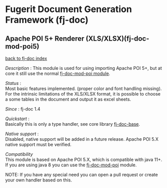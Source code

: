 # Fugerit Document Generation Framework (fj-doc)

## Apache POI 5+ Renderer (XLS/XLSX)(fj-doc-mod-poi5)

[back to fj-doc index](../README.md)  

*Description* :
This module is used for using importing Apache POI 5+, but at core it still use the normal [fj-doc-mod-poi module](../fj-doc-mod-poi/README.md). 

*Status* :  
Most basic features implemented. (proper color and font handling missing).  
For the intrinsic limitations of the XLS/XLSX format, it is possible to choose a some tables in the document and output it as excel sheets.   

*Since* : fj-doc 1.4
  
*Quickstart* :  
Basically this is only a type handler, see core library [fj-doc-base](../fj-doc-base/README.md).  

*Native support*  :  
Disabled, native support will be added in a future release. Apache POI 5.X native support must be verified.

*Compatibility*  
This module is based on Apache POI 5.X, which is compatible with java 11+. If you are using java 8 you can use the [fj-doc-mod-poi](../fj-doc-mod-poi/README.md)   module. 

NOTE: If you have any special need you can open a pull request or create your own handler based on this.